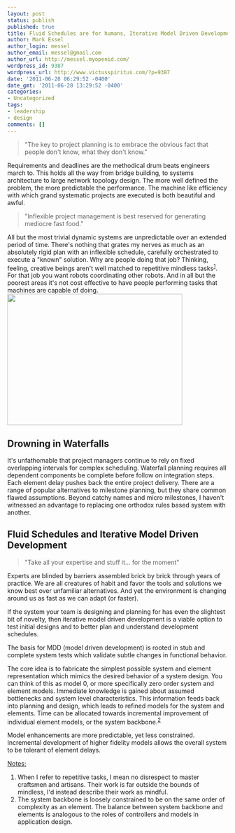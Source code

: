 ```yaml
---
layout: post
status: publish
published: true
title: Fluid Schedules are for humans, Iterative Model Driven Development
author: Mark Essel
author_login: messel
author_email: messel@gmail.com
author_url: http://messel.myopenid.com/
wordpress_id: 9387
wordpress_url: http://www.victusspiritus.com/?p=9387
date: '2011-06-28 06:29:52 -0400'
date_gmt: '2011-06-28 13:29:52 -0400'
categories:
- Uncategorized
tags:
- leadership
- design
comments: []
---
```

<blockquote>
"The key to project planning is to embrace the obvious fact that people don't know, what they don't know."
</p></blockquote>
<p>Requirements and deadlines are the methodical drum beats engineers march to. This holds all the way from bridge building, to systems architecture to large network topology design. The more well defined the problem, the more predictable the performance. The machine like efficiency with which grand systematic projects are executed is both beautiful and awful.</p>
<blockquote><p>
"Inflexible project management is best reserved for generating mediocre fast food."
</p></blockquote>
<p>All but the most trivial dynamic systems are unpredictable over an extended period of time. There's nothing that grates my nerves as much as an absolutely rigid plan with an inflexible schedule, carefully orchestrated to execute a "known" solution. Why are people doing that job? Thinking, feeling, creative beings aren't well matched to repetitive mindless tasks<sup><a href="#notes">1</a></sup>. For that job you want robots coordinating other robots. And in all but the poorest areas it's not cost effective to have people performing tasks that machines are capable of doing.<br />
<a href="http://www.victusspiritus.com/wp-content/uploads/2011/06/waterfall_model.jpg"><img src="http://www.victusspiritus.com/wp-content/uploads/2011/06/waterfall_model.jpg" alt="" title="waterfall_model" width="400" height="300" class="aligncenter size-full wp-image-9393" /></a></p>
<h2>Drowning in Waterfalls</h2>
<p>It's unfathomable that project managers continue to rely on fixed overlapping intervals for complex scheduling. Waterfall planning requires all dependent components be complete before follow on integration steps. Each element delay pushes back the entire project delivery. There are a range of popular alternatives to milestone planning, but they share common flawed assumptions. Beyond catchy names and micro milestones, I haven't witnessed an advantage to replacing one orthodox rules based system with another.</p>
<h2>Fluid Schedules and Iterative Model Driven Development </h2>
<blockquote><p>
"Take all your expertise and stuff it... for the moment"
</p></blockquote>
<p>Experts are blinded by barriers assembled brick by brick through years of practice. We are all creatures of habit and favor the tools and solutions we know best over unfamiliar alternatives. And yet the environment is changing around us as fast as we can adapt (or faster).</p>
<p>If the system your team is designing and planning for has even the slightest bit of novelty, then iterative model driven development is a viable option to test initial designs and to better plan and understand development schedules. </p>
<p>The basis for MDD (model driven development) is rooted in stub and complete system tests which validate subtle changes in functional behavior. </p>
<p>The core idea is to fabricate the simplest possible system and element representation which mimics the desired behavior of a system design. You can think of this as model 0, or more specifically zero order system and element models. Immediate knowledge is gained about assumed bottlenecks and system level characteristics. This information feeds back into planning and design, which leads to refined models for the system and elements. Time can be allocated towards incremental improvement of individual element models, or the system backbone.<sup><a href="#notes">2</a></sup></p>
<p>Model enhancements are more predictable, yet less constrained. Incremental development of higher fidelity models allows the overall system to be tolerant of element delays. </p>
<p><a href="#notes" id="notes">Notes:</a></p>
<ol>
<li>When I refer to repetitive tasks, I mean no disrespect to master craftsmen and artisans. Their work is far outside the bounds of mindless, I'd instead describe their work as mindful.</li>
<li>The system backbone is loosely constrained to be on the same order of complexity as an element. The balance between system backbone and elements is analogous to the roles of controllers and models in application design.</li>
</ol>
